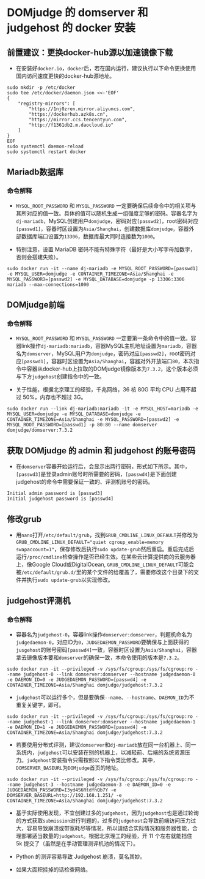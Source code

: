 # DOMjudge 的 domserver 和 judgehost 的 docker 安装



## 前置建议：更换docker-hub源以加速镜像下载

- 在安装好`docker.io`，`docker`后，若在国内运行，建议执行以下命令更换使用国内访问速度更快的docker-hub源地址。

```shell
sudo mkdir -p /etc/docker
sudo tee /etc/docker/daemon.json <<-'EOF'
{
    "registry-mirrors": [
        "https://1nj0zren.mirror.aliyuncs.com",
        "https://dockerhub.azk8s.cn",
        "https://mirror.ccs.tencentyun.com",
        "http://f1361db2.m.daocloud.io"
    ]
}
EOF
sudo systemctl daemon-reload
sudo systemctl restart docker
```





## Mariadb数据库

### 命令解释

- `MYSQL_ROOT_PASSWORD` 和 `MYSQL_PASSWORD` 一定要确保后续命令中的相关项与其所对应的值一致。具体的值可以随机生成一组强度足够的密码。容器名字为`dj-mariadb`，MySQL创建用户`domjudge`，密码对应`[passwd2]`，root密码对应`[passwd1]`，容器时区设置为`Asia/Shanghai`，创建数据库`domjudge`，容器外部数据库端口设置为`13306`，数据库最大同时连接数为`1000`。

- 特别注意，设置 MariaDB 密码不能有特殊字符（最好是大小写字母加数字，否则会搭建失败）。

```shell
sudo docker run -it --name dj-mariadb -e MYSQL_ROOT_PASSWORD=[passwd1] -e MYSQL_USER=domjudge -e CONTAINER_TIMEZONE=Asia/Shanghai -e MYSQL_PASSWORD=[passwd2] -e MYSQL_DATABASE=domjudge -p 13306:3306 mariadb --max-connections=1000
```





## DOMjudge前端

### 命令解释

- `MYSQL_ROOT_PASSWORD` 和 `MYSQL_PASSWORD` 一定要第一条命令中的值一致。容器link操作`dj-mariadb:mariadb`，容器MySQL主机地址设置为`mariadb`，容器名为`domserver`，MySQL用户为`domjudge`，密码对应`[passwd2]`，root密码对应`[passwd1]`，容器时区设置为`Asia/Shanghai`，容器对外开放端口`80`，本次指令中容器从docker-hub上拉取的DOMjudge镜像版本为`7.3.2`，这个版本必须与下方`judgehost`创建指令中的一致。

- 关于性能，根据北京理工的经验，千兆网络，36 核 80G 平均 CPU 占用不超过 50%，内存也不超过 3G。

```shell
sudo docker run --link dj-mariadb:mariadb -it -e MYSQL_HOST=mariadb -e MYSQL_USER=domjudge -e MYSQL_DATABASE=domjudge -e CONTAINER_TIMEZONE=Asia/Shanghai -e MYSQL_PASSWORD=[passwd2] -e MYSQL_ROOT_PASSWORD=[passwd1] -p 80:80 --name domserver domjudge/domserver:7.3.2
```





## 获取 DOMjudge 的 admin 和 judgehost 的账号密码

- 在`domserver`容器开始运行后，会显示出两行密码，形式如下所示。其中，`[passwd3]`是登录admin账号时所需要的密码，`[passwd4]`是下面创建judgehost的命令中需要保证一致的、评测机账号的密码。

```shell
Initial admin password is [passwd3]
Initial judgehost password is [passwd4]
```





## 修改grub

- 用`nano`打开`/etc/default/grub`，找到`GRUB_CMDLINE_LINUX_DEFAULT`并修改为`GRUB_CMDLINE_LINUX_DEFAULT="quiet cgroup_enable=memory swapaccount=1"`，保存修改后执行`sudo update-grub`然后重启。重启完成后运行`/proc/cmdline`检查操作是否已经生效。在某些云计算提供商的云服务器上，像Google Cloud或DigitalOcean, `GRUB_CMDLINE_LINUX_DEFAULT`可能会被`/etc/default/grub.d/`里的某个文件的给覆盖了，需要修改这个目录下的文件并执行`sudo update-grub`以实现修改。





## judgehost评测机

### 命令解释

- 容器名为`judgehost-0`，容器link操作`domserver:domserver`，判题机命名为`judgedaemon-0`，对应ID为`0`，`JUDGEDAEMON_PASSWORD`要确保与上面获得的`jusgehost`的账号密码`[passwd4]`一致，容器时区设置为`Asia/Shanghai`，容器拿去镜像版本要和`domserver`的确保一致，本命令使用的版本是`7.3.2`。

```shell
sudo docker run -it --privileged -v /sys/fs/cgroup:/sys/fs/cgroup:ro --name judgehost-0 --link domserver:domserver --hostname judgedaemon-0 -e DAEMON_ID=0 -e JUDGEDAEMON_PASSWORD=[passwd4] -e CONTAINER_TIMEZONE=Asia/Shanghai domjudge/judgehost:7.3.2
```

- `judgehost`可以运行多个，但是要确保`--name`、`--hostname`、`DAEMON_ID`为不重复关键字，即可。

```shell
sudo docker run -it --privileged -v /sys/fs/cgroup:/sys/fs/cgroup:ro --name judgehost-1 --link domserver:domserver --hostname judgedaemon-1 -e DAEMON_ID=1 -e JUDGEDAEMON_PASSWORD=[passwd4] -e CONTAINER_TIMEZONE=Asia/Shanghai domjudge/judgehost:7.3.2
```

- 若要使用分布式评测，建议`domserver`和`dj-mariadb`放在同一台机器上、同一系统内，`judgehost`可以安装在别的机器上，以减轻前、后端的系统资源压力。`judgehost`安装指令只需按照以下指令类比修改。其中，`DOMSERVER_BASEURL`为`DOMjudge`首页的地址。

```shell
sudo docker run -it --privileged -v /sys/fs/cgroup:/sys/fs/cgroup:ro --name judgehost-3 --hostname judgedaemon-3 -e DAEMON_ID=0 -e JUDGEDAEMON_PASSWORD=I3yd4S6RtdfhQb7Y -e DOMSERVER_BASEURL=http://192.168.1.251/ -e CONTAINER_TIMEZONE=Asia/Shanghai domjudge/judgehost:7.3.2
```

- 基于实际使用发现，不宜创建过多的`judgehost`，因为`judgehost`也是通过轮询的方式获取`submission`进行判题的，过多的`judgehost`会导致前端访问压力过大，容易导致崩溃或带宽耗尽等情况，所以请结合实际情况和服务器性能，合理部署适当数量的`judgehost`。根据北京理工的经验，开 11 个左右就能挡住 5k 提交了（虽然是在手动管理测评机池的情况下）。

- Python 的测评容易导致 Judgehost 崩溃，莫名其妙。

- 如果大面积挂掉的话检查网络。
